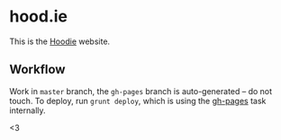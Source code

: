 hood.ie
=======

This is the [Hoodie](http://hood.ie) website.

Workflow
--------

Work in `master` branch, the `gh-pages` branch is auto-generated – do not touch.
To deploy, run `grunt deploy`, which is using the [gh-pages](https://github.com/tschaub/grunt-gh-pages)
task internally.

<3